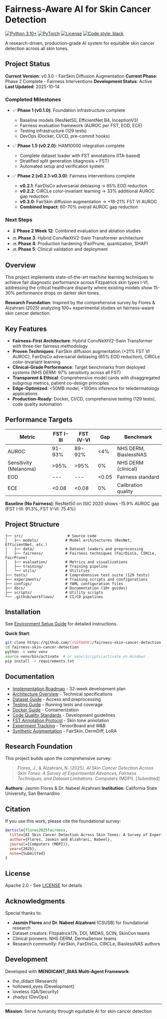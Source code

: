 # Fairness-Aware AI for Skin Cancer Detection

[![Python 3.10+](https://img.shields.io/badge/python-3.10+-blue.svg)](https://www.python.org/downloads/)
[![PyTorch](https://img.shields.io/badge/PyTorch-2.0+-red.svg)](https://pytorch.org/)
[![License](https://img.shields.io/badge/license-Apache%202.0-green.svg)](LICENSE)
[![Code style: black](https://img.shields.io/badge/code%20style-black-000000.svg)](https://github.com/psf/black)

A research-driven, production-grade AI system for equitable skin cancer detection across all skin tones.

## Project Status

**Current Version**: v0.3.0 - FairSkin Diffusion Augmentation
**Current Phase**: Phase 2 Complete - Fairness Interventions
**Development Status**: Active
**Last Updated**: 2025-10-14

### Completed Milestones

- ✅ **Phase 1 (v0.1.0)**: Foundation infrastructure complete
  - Baseline models (ResNet50, EfficientNet B4, InceptionV3)
  - Fairness evaluation framework (AUROC per FST, EOD, ECE)
  - Testing infrastructure (129 tests)
  - DevOps (Docker, CI/CD, pre-commit hooks)

- ✅ **Phase 1.5 (v0.2.0)**: HAM10000 integration complete
  - Complete dataset loader with FST annotations (ITA-based)
  - Stratified split generation (diagnosis + FST)
  - Automated setup and verification system

- ✅ **Phase 2 (v0.2.1-v0.3.0)**: Fairness interventions complete
  - **v0.2.1**: FairDisCo adversarial debiasing → 65% EOD reduction
  - **v0.2.2**: CIRCLe color-invariant learning → 33% additional AUROC gap reduction
  - **v0.3.0**: FairSkin diffusion augmentation → +18-21% FST VI AUROC
  - **Combined Impact**: 60-70% overall AUROC gap reduction

### Next Steps

- ⏳ **Phase 2 Week 12**: Combined evaluation and ablation studies
- 🔜 **Phase 3**: Hybrid ConvNeXtV2-Swin Transformer architecture
- 🔜 **Phase 4**: Production hardening (FairPrune, quantization, SHAP)
- 🔜 **Phase 5**: Clinical validation and deployment

## Overview

This project implements state-of-the-art machine learning techniques to achieve fair diagnostic performance across Fitzpatrick skin types I-VI, addressing the critical healthcare disparity where existing models show 15-30% performance drops on darker skin tones.

**Research Foundation**: Inspired by the comprehensive survey by Flores & Alzahrani (2025) analyzing 100+ experimental studies on fairness-aware skin cancer detection.

## Key Features

- **Fairness-First Architecture**: Hybrid ConvNeXtV2-Swin Transformer with three-tier fairness methodology
- **Proven Techniques**: FairSkin diffusion augmentation (+21% FST VI AUROC), FairDisCo adversarial debiasing (65% EOD reduction), CIRCLe color-invariant learning
- **Clinical-Grade Performance**: Target benchmarks from deployed systems (NHS DERM: 97% sensitivity across all FST)
- **Transparent & Ethical**: Comprehensive model cards with disaggregated subgroup metrics, patient co-design principles
- **Edge-Optimized**: <50MB model, <100ms inference for teledermatology applications
- **Production-Ready**: Docker, CI/CD, comprehensive testing (129 tests), code quality automation

## Performance Targets

| Metric | FST I-III | FST IV-VI | Gap | Benchmark |
|--------|-----------|-----------|-----|-----------|
| AUROC | 91-93% | 89-92% | <4% | NHS DERM, BiaslessNAS |
| Sensitivity (Melanoma) | >95% | >95% | 0% | NHS DERM (clinical) |
| EOD | --- | --- | <0.05 | Fairness standard |
| ECE | <0.08 | <0.08 | 0% | Calibration quality |

**Baseline (No Fairness)**: ResNet50 on ISIC 2020 shows -15.9% AUROC gap (FST I-III: 91.3%, FST V-VI: 75.4%)

## Project Structure

```
├── src/                    # Source code
│   ├── models/            # Model architectures (ResNet, EfficientNet, etc.)
│   ├── data/              # Dataset loaders and preprocessing
│   ├── fairness/          # Fairness techniques (FairDisCo, CIRCLe, FairPrune)
│   ├── evaluation/        # Metrics and visualizations
│   ├── training/          # Training pipeline
│   └── utils/             # Utilities
├── tests/                 # Comprehensive test suite (129 tests)
├── experiments/           # Training scripts and configurations
├── configs/               # YAML configuration files
├── docs/                  # Documentation (10+ guides)
├── scripts/               # Utility scripts
└── .github/workflows/     # CI/CD pipelines
```

## Installation

See [Environment Setup Guide](docs/environment_setup.md) for detailed instructions.

**Quick Start**:
```bash
git clone https://github.com/[USERNAME]/fairness-skin-cancer-detection.git
cd fairness-skin-cancer-detection
python -m venv venv
source venv/bin/activate  # or venv\Scripts\activate on Windows
pip install -r requirements.txt
```

## Documentation

- [Implementation Roadmap](docs/roadmap.md) - 32-week development plan
- [Architecture Overview](docs/architecture.md) - Technical specifications
- [Dataset Guide](docs/dataset_access_log.md) - Access and preprocessing
- [Testing Guide](docs/testing_guide.md) - Running tests and coverage
- [Docker Guide](docs/docker_guide.md) - Containerization
- [Code Quality Standards](docs/code_quality_standards.md) - Development guidelines
- [FST Annotation Protocol](docs/fst_annotation_protocol.md) - Skin tone annotation
- [Experiment Tracking](docs/experiment_tracking.md) - TensorBoard and W&B
- [Synthetic Augmentation](docs/synthetic_augmentation.md) - FairSkin, DermDiff, LoRA

## Research Foundation

This project builds upon the comprehensive survey:

> Flores, J., & Alzahrani, N. (2025). *AI Skin Cancer Detection Across Skin Tones: A Survey of Experimental Advances, Fairness Techniques, and Dataset Limitations*. Computers (MDPI). [Submitted]

**Authors**: Jasmin Flores & Dr. Nabeel Alzahrani
**Institution**: California State University, San Bernardino

## Citation

If you use this work, please cite the foundational survey:

```bibtex
@article{flores2025fairness,
  title={AI Skin Cancer Detection Across Skin Tones: A Survey of Experimental Advances, Fairness Techniques, and Dataset Limitations},
  author={Flores, Jasmin and Alzahrani, Nabeel},
  journal={Computers (MDPI)},
  year={2025},
  note={Submitted}
}
```

## License

Apache 2.0 - See [LICENSE](LICENSE) for details

## Acknowledgments

Special thanks to:
- **Jasmin Flores** and **Dr. Nabeel Alzahrani** (CSUSB) for foundational research
- Dataset creators: Fitzpatrick17k, DDI, MIDAS, SCIN, SkinCon teams
- Clinical pioneers: NHS DERM, DermaSensor teams
- Research community: FairSkin, FairDisCo, CIRCLe, BiaslessNAS authors

## Development

Developed with **MENDICANT_BIAS Multi-Agent Framework**:
- the_didact (Research)
- hollowed_eyes (Development)
- loveless (QA/Security)
- zhadyz (DevOps)

---

**Mission**: Serve humanity through equitable AI for skin cancer detection
